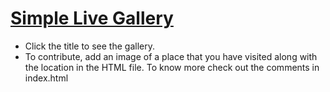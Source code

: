 # [Simple Live Gallery](https://mohdfawad99.github.io/simple-live-gallery/)
- Click the title to see the gallery.
- To contribute, add an image of a place that you have visited along with the location in the HTML file. To know more check out the comments in index.html
